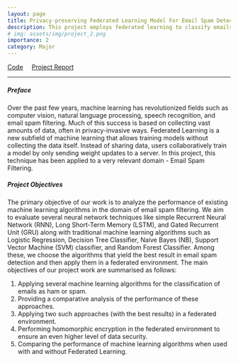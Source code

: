 ```yaml
---
layout: page
title: Privacy-preserving Federated Learning Model For Email Spam Detection
description: This project employs federated learning to classify emails as spam or not spam while ensuring user privacy. Initially, various machine learning and deep learning models were trained on a publicly available dataset, and the models with the best results (SVM & GRU) were applied in a federated environment. Later, the homomorphic encryption technique was added to offer a higher level of data confidentiality.
# img: assets/img/project_2.png
importance: 2
category: Major
---
```

<a href="https://github.com/vatsalgupta13/Privacy-Preserving-Federated-Learning-Model-For-Email-Spam-Detection" target="_blank"><i class="fab fa-github"></i> Code</a> &nbsp; &nbsp;
<a href="https://github.com/vatsalgupta13/Privacy-Preserving-Federated-Learning-Model-For-Email-Spam-Detection/blob/main/Final%20Report/Report%20-%20Minor%20Project%20II%20-%20Privacy-Preserving%20Federated%20Learning%20Model%20For%20Email%20Spam%20Detection.pdf" target="_blank"><i class="fa fa-book"></i> Project Report</a>
<hr>
<h5> Preface</h5>
Over the past few years, machine learning has revolutionized fields such as computer vision, natural language processing, speech recognition, and email spam filtering. Much of this success is based on collecting vast amounts of data, often in privacy-invasive ways. Federated Learning is a new subfield of machine learning that allows training models without collecting the data itself. Instead of sharing data, users collaboratively train a model by only sending weight updates to a server. In this project, this technique has been applied to a very relevant domain - Email Spam Filtering. 
<br>
<h5>Project Objectives</h5>
The primary objective of our work is to analyze the performance of existing machine learning
algorithms in the domain of email spam filtering. We aim to evaluate several neural network
techniques like simple Recurrent Neural Network (RNN), Long Short-Term Memory (LSTM),
and Gated Recurrent Unit (GRU) along with traditional machine learning algorithms such as
Logistic Regression, Decision Tree Classifier, Naive Bayes (NB), Support Vector Machine
(SVM) classifier, and Random Forest Classifier. Among these, we choose the algorithms that
yield the best result in email spam detection and then apply them in a federated environment.
The main objectives of our project work are summarised as follows:
<ol>
<li>Applying several machine learning algorithms for the classification of emails as ham or
spam.</li>
<li>Providing a comparative analysis of the performance of these approaches.</li>
<li>Applying two such approaches (with the best results) in a federated environment.</li>
<li>Performing homomorphic encryption in the federated environment to ensure an even
higher level of data security.</li>
<li>Comparing the performance of machine learning algorithms when used with and without
Federated Learning.</li>
</ol>


